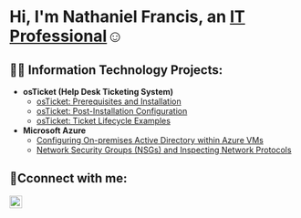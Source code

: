 <h1>Hi, I'm Nathaniel Francis, an <a href="https://linkedin.com/in/nathaniel-francis-ba4b55172/">IT Professional</a>☺</h1>

<h2>👨‍💻 Information Technology Projects:</h2>

- <b>osTicket (Help Desk Ticketing System)</b>
  - [osTicket: Prerequisites and Installation](https://github.com/NathanielFrancis1210/osticket-prereqs)
  - [osTicket: Post-Installation Configuration](https://github.com/NathanielFrancis1210/post-install-config)
  - [osTicket: Ticket Lifecycle Examples](https://github.com/NathanielFrancis1210/ticket-lifecycle)
- <b>Microsoft Azure</b>
  - [Configuring On-premises Active Directory within Azure VMs](https://github.com/joshmadakorcc/configure-ad)
  - [Network Security Groups (NSGs) and Inspecting Network Protocols](https://github.com/joshmadakorcc/azure-network-protocols)

<h2>🤳Cconnect with me:</h2>


[<img align="left" alt="Josh | LinkedIn" width="22px" src="https://cdn.jsdelivr.net/npm/simple-icons@v3/icons/linkedin.svg" />][linkedin]



[linkedin]: https://linkedin.com/in/nathaniel-francis-ba4b55172/

